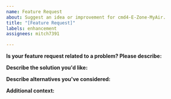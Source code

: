 ```yaml
---
name: Feature Request
about: Suggest an idea or improvement for cmd4-E-Zone-MyAir.
title: "[Feature Request]"
labels: enhancement
assignees: mitch7391

---
```


**Is your feature request related to a problem? Please describe:**
<!-- A clear and concise description of what the problem is. E.g. Mitch does not put enough time into this repo [...] -->

**Describe the solution you'd like:**
<!-- A clear and concise description of what you want to happen. -->

**Describe alternatives you've considered:**
<!-- A clear and concise description of any alternative solutions or features you've considered. -->

**Additional context:**
<!-- Add any other context or screenshots about the feature request here. -->


<!-- Click the "Preview" tab before you submit to ensure the formatting is correct. -->
